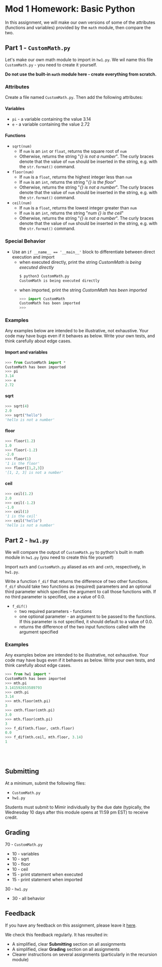 # Mod 1 Homework: Basic Python
In this assignment, we will make our own versions of some of the attributes (functions and variables) provided by the `math` module, then compare the two.

## Part 1 - `CustomMath.py`
Let's make our own math module to import in `hw1.py`. We wil name this file `CustomMath.py` - you need to create it yourself.

**Do not use the built-in `math` module here - create everything from scratch.**

### Attributes
Create a file named `CustomMath.py`. Then add the following attributes:
#### Variables
* `pi` - a variable containing the value 3.14
* `e` - a variable containing the value 2.72
#### Functions
* `sqrt(num)`
   * If `num` is an `int` or `float`, returns the square root of `num`
   * Otherwise, returns the string "*{} is not a number*". The curly braces denote that the value of `num` should be inserted in the string, e.g. with the `str.format()` command. 
* `floor(num)`
   * If `num` is a `float`, returns the highest integer less than `num`
   * If `num` is an `int`, returns the string "*{} is the floor*"
   * Otherwise, returns the string "*{} is not a number*". The curly braces denote that the value of `num` should be inserted in the string, e.g. with the `str.format()` command.
* `ceil(num)`
   * If `num` is a `float`, returns the lowest integer greater than `num`
   * If `num` is an `int`, returns the string "*num {} is the ceil*"
   * Otherwise, returns the string "*{} is not a number*". The curly braces denote that the value of `num` should be inserted in the string, e.g. with the `str.format()` command.

### Special Behavior
* Use an `if __name__ == '__main__'` block to differentiate between direct execution and import
    * when executed directly, print the string *CustomMath is being executed directly*
       ```bash
       $ python3 CustomMath.py
       CustomMath is being executed directly
       ```
    * when imported, print the string *CustomMath has been imported*
       ```python
       >>> import CustomMath
       CustomMath has been imported
       >>> 
       ```
### Examples
Any examples below are intended to be illustrative, not exhaustive. Your code may have bugs even if it behaves as below. Write your own tests, and think carefully about edge cases.

#### Import and variables
```python
>>> from CustomMath import *
CustomMath has been imported
>>> pi
3.14
>>> e
2.72
```
#### sqrt
```python
>>> sqrt(4)
2.0
>>> sqrt("hello")
'hello is not a number'
```
#### floor
```python
>>> floor(1.2)
1.0
>>> floor(-1.2)
-2.0
>>> floor(1)
'1 is the floor'
>>> floor([1,2,3])
'[1, 2, 3] is not a number'
```
#### ceil
```python
>>> ceil(1.2)
2.0
>>> ceil(-1.2)
-1.0
>>> ceil(1)
'1 is the ceil'
>>> ceil("hello")
'hello is not a number'
```


## Part 2 - `hw1.py`
We will compare the output of `CustomMath.py` to python's built in math module in `hw1.py` (you need to create this file yourself)

Import `math` and `CustomMath.py` aliased as `mth` and `cmth`, respectively, in `hw1.py`.

Write a function `f_dif` that returns the difference of two other functions.  `f_dif` should take two functions as (required) parameters and an optional third parameter which specifies the argument to call those functions with. If no third parameter is specified, use a value of 0.0.
* `f_dif()`
   * two required parameters - functions
   * one optional parameter - an argument to be passed to the functions. If this parameter is not specified, it should default to a value of 0.0.
   * returns the difference of the two input functions called with the argument specified


### Examples
Any examples below are intended to be illustrative, not exhaustive. Your code may have bugs even if it behaves as below. Write your own tests, and think carefully about edge cases.
```python
>>> from hw1 import *
CustomMath has been imported
>>> mth.pi
3.141592653589793
>>> cmth.pi
3.14
>>> mth.floor(mth.pi)
3
>>> cmth.floor(cmth.pi)
3.0
>>> mth.floor(cmth.pi)
3
>>> f_dif(mth.floor, cmth.floor)
0.0
>>> f_dif(mth.ceil, mth.floor, 3.14)
1
```
<br></br>

## Submitting
At a minimum, submit the following files:
   * `CustomMath.py`
   * `hw1.py`

Students must submit to Mimir individually by the due date (typically, the Wednesday 10 days after this module opens at 11:59 pm EST) to receive credit.

## Grading
70 - `CustomMath.py`
   * 10 - variables
   * 10 - sqrt
   * 10 - floor
   * 10 - ceil
   * 15 - print statement when executed
   * 15 - print statement when imported

30 - `hw1.py`
   * 30 - all behavior

## Feedback
If you have any feedback on this assignment, please leave it [here](https://forms.gle/eh3prYm4VBGqqB5p6).

We check this feedback regularly. It has resulted in:
* A simplified, clear **Submitting** section on all assignments
* A simplified, clear **Grading** section on all assignments
* Clearer instructions on several assignments (particularly in the recursion module)